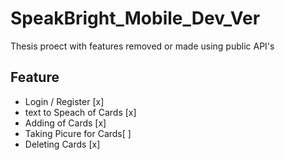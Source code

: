 # SpeakBright_Mobile_Dev_Ver

Thesis proect with features removed or made using public API's

## Feature
- Login / Register [x]
- text to Speach of Cards [x]
- Adding of Cards [x]
- Taking Picure for Cards[ ]
- Deleting Cards [x]
